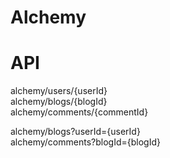 # Alchemy

# API

alchemy/users/{userId}  
alchemy/blogs/{blogId}  
alchemy/comments/{commentId}  

alchemy/blogs?userId={userId}  
alchemy/comments?blogId={blogId}  
